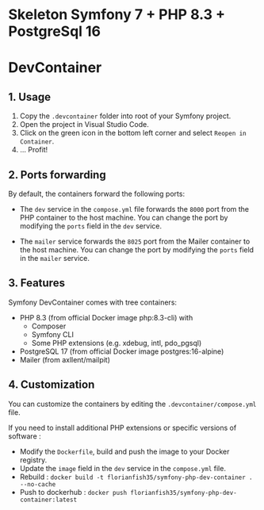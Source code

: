# Skeleton Symfony 7 + PHP 8.3 + PostgreSql 16


# DevContainer
## 1. Usage
1. Copy the `.devcontainer` folder into root of your Symfony project.
2. Open the project in Visual Studio Code.
3. Click on the green icon in the bottom left corner and select `Reopen in Container`.
4. ... Profit!

## 2. Ports forwarding
By default, the containers forward the following ports:

- The `dev` service in the `compose.yml` file forwards the `8000` port from the PHP container to the host machine. You can change the port by modifying the `ports` field in the `dev` service.

- The `mailer` service forwards the `8025` port from the Mailer container to the host machine. You can change the port by modifying the `ports` field in the `mailer` service.

## 3. Features
Symfony DevContainer comes with tree containers:

- PHP 8.3 (from official Docker image php:8.3-cli) with
  - Composer
  - Symfony CLI
  - Some PHP extensions (e.g. xdebug, intl, pdo_pgsql)
- PostgreSQL 17 (from official Docker image postgres:16-alpine)
- Mailer (from axllent/mailpit)

## 4. Customization
You can customize the containers by editing the `.devcontainer/compose.yml` file.

If you need to install additional PHP extensions or specific versions of software :
- Modify the `Dockerfile`, build and push the image to your Docker registry.
- Update the `image` field in the `dev` service in the `compose.yml` file.
- Rebuild : `docker build -t florianfish35/symfony-php-dev-container . --no-cache`
- Push to dockerhub : `docker push florianfish35/symfony-php-dev-container:latest`
